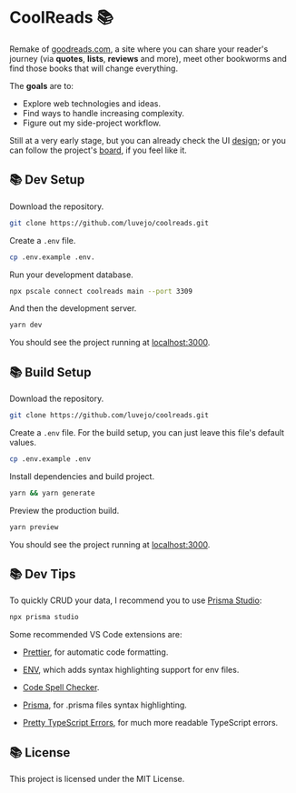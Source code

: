 # CoolReads 📚

Remake of [goodreads.com](https://goodreads.com/), a site where you can share your reader's journey (via **quotes**, **lists**, **reviews** and more), meet other bookworms and find those books that will change everything.

The **goals** are to:

- Explore web technologies and ideas.
- Find ways to handle increasing complexity.
- Figure out my side-project workflow.

Still at a very early stage, but you can already check the UI [design](https://www.figma.com/proto/sEZV7Vs1vYPhugnXePQoAA/CoolReads?node-id=807%3A440&scaling=min-zoom&page-id=807%3A89&starting-point-node-id=807%3A440&hide-ui=1); or you can follow the project's [board](https://trello.com/b/qAuxHdOE/coolreads), if you feel like it.

## 📚 Dev Setup

Download the repository.

```bash
git clone https://github.com/luvejo/coolreads.git
```

Create a `.env` file.

```bash
cp .env.example .env.
```

Run your development database.

```bash
npx pscale connect coolreads main --port 3309
```

And then the development server.

```bash
yarn dev
```

You should see the project running at [localhost:3000](http://localhost:3000).

## 📚 Build Setup

Download the repository.

```bash
git clone https://github.com/luvejo/coolreads.git
```

Create a `.env` file. For the build setup, you can just leave this file's default values.

```bash
cp .env.example .env
```

Install dependencies and build project.

```bash
yarn && yarn generate
```

Preview the production build.

```bash
yarn preview
```

You should see the project running at [localhost:3000](http://localhost:3000).

## 📚 Dev Tips

To quickly CRUD your data, I recommend you to use [Prisma Studio](https://www.prisma.io/studio):

```bash
npx prisma studio
```

Some recommended VS Code extensions are:

- [Prettier](https://marketplace.visualstudio.com/items?itemName=esbenp.prettier-vscode), for automatic code formatting.

- [ENV](https://marketplace.visualstudio.com/items?itemName=IronGeek.vscode-env), which adds syntax highlighting support for env files.

- [Code Spell Checker](https://marketplace.visualstudio.com/items?itemName=streetsidesoftware.code-spell-checker).

- [Prisma](https://marketplace.visualstudio.com/items?itemName=Prisma.prisma), for .prisma files syntax highlighting.

- [Pretty TypeScript Errors](https://marketplace.visualstudio.com/items?itemName=yoavbls.pretty-ts-errors), for much more readable TypeScript errors.

## 📚 License

This project is licensed under the MIT License.
